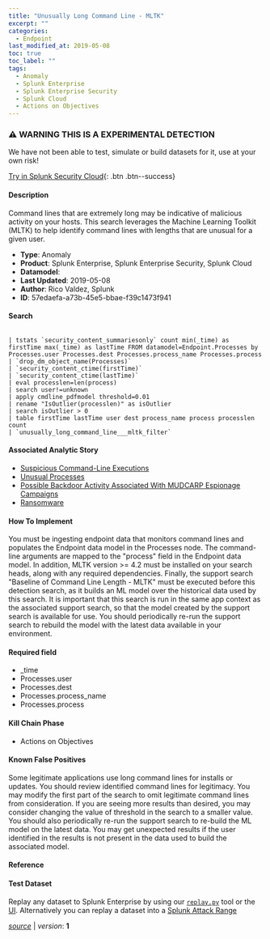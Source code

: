 ```yaml
---
title: "Unusually Long Command Line - MLTK"
excerpt: ""
categories:
  - Endpoint
last_modified_at: 2019-05-08
toc: true
toc_label: ""
tags:
  - Anomaly
  - Splunk Enterprise
  - Splunk Enterprise Security
  - Splunk Cloud
  - Actions on Objectives
---
```


### ⚠️ WARNING THIS IS A EXPERIMENTAL DETECTION
We have not been able to test, simulate or build datasets for it, use at your own risk!


[Try in Splunk Security Cloud](https://www.splunk.com/en_us/cyber-security.html){: .btn .btn--success}

#### Description

Command lines that are extremely long may be indicative of malicious activity on your hosts. This search leverages the Machine Learning Toolkit (MLTK) to help identify command lines with lengths that are unusual for a given user.

- **Type**: Anomaly
- **Product**: Splunk Enterprise, Splunk Enterprise Security, Splunk Cloud
- **Datamodel**: 
- **Last Updated**: 2019-05-08
- **Author**: Rico Valdez, Splunk
- **ID**: 57edaefa-a73b-45e5-bbae-f39c1473f941

#### Search

```

| tstats `security_content_summariesonly` count min(_time) as firstTime max(_time) as lastTime FROM datamodel=Endpoint.Processes by Processes.user Processes.dest Processes.process_name Processes.process 
| `drop_dm_object_name(Processes)` 
| `security_content_ctime(firstTime)`
| `security_content_ctime(lastTime)`
| eval processlen=len(process) 
| search user!=unknown 
| apply cmdline_pdfmodel threshold=0.01 
| rename "IsOutlier(processlen)" as isOutlier 
| search isOutlier > 0 
| table firstTime lastTime user dest process_name process processlen count 
| `unusually_long_command_line___mltk_filter`
```

#### Associated Analytic Story
* [Suspicious Command-Line Executions](/stories/suspicious_command-line_executions)
* [Unusual Processes](/stories/unusual_processes)
* [Possible Backdoor Activity Associated With MUDCARP Espionage Campaigns](/stories/possible_backdoor_activity_associated_with_mudcarp_espionage_campaigns)
* [Ransomware](/stories/ransomware)


#### How To Implement
You must be ingesting endpoint data that monitors command lines and populates the Endpoint data model in the Processes node. The command-line arguments are mapped to the &#34;process&#34; field in the Endpoint data model. In addition, MLTK version &gt;= 4.2 must be installed on your search heads, along with any required dependencies. Finally, the support search &#34;Baseline of Command Line Length - MLTK&#34; must be executed before this detection search, as it builds an ML model over the historical data used by this search. It is important that this search is run in the same app context as the associated support search, so that the model created by the support search is available for use. You should periodically re-run the support search to rebuild the model with the latest data available in your environment.

#### Required field
* _time
* Processes.user
* Processes.dest
* Processes.process_name
* Processes.process


#### Kill Chain Phase
* Actions on Objectives


#### Known False Positives
Some legitimate applications use long command lines for installs or updates. You should review identified command lines for legitimacy. You may modify the first part of the search to omit legitimate command lines from consideration. If you are seeing more results than desired, you may consider changing the value of threshold in the search to a smaller value. You should also periodically re-run the support search to re-build the ML model on the latest data. You may get unexpected results if the user identified in the results is not present in the data used to build the associated model.





#### Reference


#### Test Dataset
Replay any dataset to Splunk Enterprise by using our [`replay.py`](https://github.com/splunk/attack_data#using-replaypy) tool or the [UI](https://github.com/splunk/attack_data#using-ui).
Alternatively you can replay a dataset into a [Splunk Attack Range](https://github.com/splunk/attack_range#replay-dumps-into-attack-range-splunk-server)




[*source*](https://github.com/splunk/security_content/tree/develop/detections/experimental/endpoint/unusually_long_command_line_-_mltk.yml) \| *version*: **1**